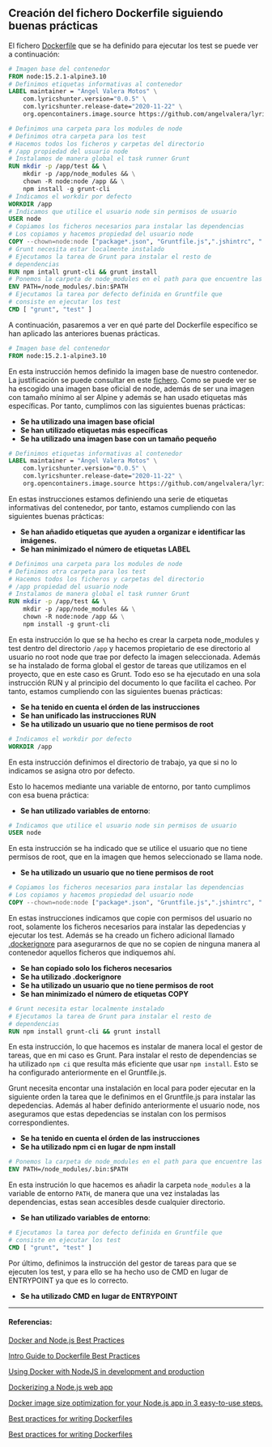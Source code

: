 ## Creación del fichero Dockerfile siguiendo buenas prácticas

El fichero [Dockerfile](../../Dockerfile) que se ha definido para ejecutar los test se puede ver a continuación:

```Dockerfile
# Imagen base del contenedor
FROM node:15.2.1-alpine3.10
# Definimos etiquetas informativas al contenedor
LABEL maintainer = "Ángel Valera Motos" \
    com.lyricshunter.version="0.0.5" \
    com.lyricshunter.release-date="2020-11-22" \
    org.opencontainers.image.source https://github.com/angelvalera/lyricshunter

# Definimos una carpeta para los modules de node
# Definimos otra carpeta para los test 
# Hacemos todos los ficheros y carpetas del directorio 
# /app propiedad del usuario node
# Instalamos de manera global el task runner Grunt
RUN mkdir -p /app/test && \    
    mkdir -p /app/node_modules && \
    chown -R node:node /app && \
    npm install -g grunt-cli 
# Indicamos el workdir por defecto
WORKDIR /app
# Indicamos que utilice el usuario node sin permisos de usuario
USER node 
# Copiamos los ficheros necesarios para instalar las dependencias
# Los copiamos y hacemos propiedad del usuario node
COPY --chown=node:node ["package*.json", "Gruntfile.js",".jshintrc", "./"]
# Grunt necesita estar localmente instalado
# Ejecutamos la tarea de Grunt para instalar el resto de 
# dependencias
RUN npm intall grunt-cli && grunt install
# Ponemos la carpeta de node_modules en el path para que encuentre las dependencias
ENV PATH=/node_modules/.bin:$PATH
# Ejecutamos la tarea por defecto definida en Gruntfile que
# consiste en ejecutar los test
CMD [ "grunt", "test" ]
```
A continuación, pasaremos a ver en qué parte del Dockerfile específico se han aplicado las anteriores buenas prácticas.

```Dockerfile
# Imagen base del contenedor
FROM node:15.2.1-alpine3.10
```
En esta instrucción hemos definido la imagen base  de nuestro contenedor. La justificación se puede consultar en este [fichero](./Eleccion_ImagenBase.md). Como se puede ver se ha escogido una imagen base oficial de node, además de ser una imagen con tamaño mínimo al ser Alpine y además se han usado etiquetas más específicas. Por tanto, cumplimos con las siguientes buenas prácticas:

* **Se ha utilizado una imagen base oficial**
* **Se han utilizado etiquetas más específicas**
* **Se ha utilizado una imagen base con un tamaño pequeño**

```Dockerfile
# Definimos etiquetas informativas al contenedor
LABEL maintainer = "Ángel Valera Motos" \
    com.lyricshunter.version="0.0.5" \
    com.lyricshunter.release-date="2020-11-22" \
    org.opencontainers.image.source https://github.com/angelvalera/lyricshunter
```
En estas instrucciones estamos definiendo una serie de etiquetas informativas del contenedor, por tanto, estamos cumpliendo con las siguientes buenas prácticas:

* **Se han añadido etiquetas que ayuden a organizar e identificar las imágenes.**
* **Se han minimizado el número de etiquetas LABEL**

```Dockerfile
# Definimos una carpeta para los modules de node
# Definimos otra carpeta para los test 
# Hacemos todos los ficheros y carpetas del directorio 
# /app propiedad del usuario node
# Instalamos de manera global el task runner Grunt
RUN mkdir -p /app/test && \    
    mkdir -p /app/node_modules && \
    chown -R node:node /app && \
    npm install -g grunt-cli  
```
En esta instrucción lo que se ha hecho es crear la carpeta node_modules y test dentro del directorio `/app` y hacemos propietario de ese directorio al usuario no root node que trae por defecto la imagen seleccionada. Además se ha instalado de forma global el  gestor de tareas que utilizamos en el proyecto, que en este caso es Grunt. Todo eso se ha ejecutado en una sola instrucción RUN y al principio del documento lo que facilita el cacheo. Por tanto, estamos cumpliendo con las siguientes buenas prácticas:

* **Se ha tenido en cuenta el órden de las instrucciones**
* **Se han unificado las instrucciones RUN**
* **Se ha utilizado un usuario que no tiene permisos de root**

```Dockerfile
# Indicamos el workdir por defecto
WORKDIR /app
```
En esta instrucción definimos el directorio de trabajo, ya que si no lo indicamos se asigna otro por defecto. 

Esto lo hacemos mediante una variable de entorno, por tanto cumplimos con esa buena práctica:

* **Se han utilizado variables de entorno**:

```Dockerfile
# Indicamos que utilice el usuario node sin permisos de usuario
USER node 
```

En esta instrucción se ha indicado que se utilice el usuario que no tiene permisos de root, que en la imagen que hemos seleccionado se llama node.

* **Se ha utilizado un usuario que no tiene permisos de root**

```Dockerfile
# Copiamos los ficheros necesarios para instalar las dependencias
# Los copiamos y hacemos propiedad del usuario node
COPY --chown=node:node ["package*.json", "Gruntfile.js",".jshintrc", "./"]
```
En estas instrucciones indicamos que copie con permisos del usuario no root, solamente los ficheros necesarios para instalar las depedencias y ejecutar los test. Además se ha creado un fichero adicional llamado [.dockerignore](../.dockerignore) para asegurarnos de que no se copien de ninguna manera al contenedor aquellos ficheros que indiquemos ahí.

* **Se han copiado solo los ficheros necesarios**
* **Se ha utilizado .dockerignore**
* **Se ha utilizado un usuario que no tiene permisos de root**
* **Se han minimizado el número de etiquetas COPY**

```Dockerfile
# Grunt necesita estar localmente instalado
# Ejecutamos la tarea de Grunt para instalar el resto de 
# dependencias
RUN npm install grunt-cli && grunt install
```
En esta instrucción, lo que hacemos es instalar de manera local el gestor de tareas, que en mi caso es Grunt. Para instalar el resto de dependencias se ha utilizado `npm ci` que resulta más eficiente que usar `npm install`. Esto se ha configurado anteriormente en el Gruntfile.js.

Grunt necesita encontar una instalación en local para poder ejecutar en la siguiente orden la tarea que le definimos en el Gruntfile.js para instalar las depedencias.  Además al haber definido anteriormente el usuario node, nos aseguramos que estas depedencias se instalan con los permisos correspondientes.

* **Se ha tenido en cuenta el órden de las instrucciones**
* **Se ha utilizado npm ci en lugar de npm install**

```Dockerfile
# Ponemos la carpeta de node_modules en el path para que encuentre las dependencias
ENV PATH=/node_modules/.bin:$PATH
```
En esta instrución lo que hacemos es añadir la carpeta `node_modules` a la variable de entorno `PATH`, de manera que una vez instaladas las dependencias, estas sean accesibles desde cualquier directorio.

* **Se han utilizado variables de entorno**:


```Dockerfile
# Ejecutamos la tarea por defecto definida en Gruntfile que
# consiste en ejecutar los test
CMD [ "grunt", "test" ]
```
Por último, definimos la instrucción del gestor de tareas para que se ejecuten los test, y para ello se ha hecho uso de CMD en lugar de ENTRYPOINT ya que es lo correcto.

* **Se ha utilizado CMD en lugar de ENTRYPOINT**


---
#### Referencias:


[Docker and Node.js Best Practices](https://github.com/nodejs/docker-node/blob/master/docs/BestPractices.md)

[Intro Guide to Dockerfile Best Practices](https://www.docker.com/blog/intro-guide-to-dockerfile-best-practices/)

[Using Docker with NodeJS in development and production](https://www.sentinelstand.com/article/docker-with-node-in-development-and-production)

[Dockerizing a Node.js web app](https://nodejs.org/en/docs/guides/nodejs-docker-webapp/)

[Docker image size optimization for your Node.js app in 3 easy-to-use steps.](https://blog.webbylab.com/minimal_size_docker_image_for_your_nodejs_app/)

[Best practices for writing Dockerfiles](https://www.digitalocean.com/community/tutorials/como-crear-una-aplicacion-node-js-con-docker-es#paso-3-escribir-el-dockerfile)

[Best practices for writing Dockerfiles](https://docs.docker.com/develop/develop-images/dockerfile_best-practices/)






